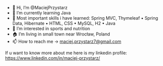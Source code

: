 - 👋 Hi, I’m @MaciejPrzystarz
- 🌱 I’m currently learning Java
- 🎯 Most important skills i have learned: Spring MVC, Thymeleaf • Spring Data, Hibernate • HTML, CSS • MySQL, H2 • Java
- 👀 I’m interested in sports and nutrition
- 🏠 I’m living in small town near Wrocław, Poland
- 📫 How to reach me -> maciej.przystarz7@gmail.com

If u want to know more about me here is my linkedin profile:
https://www.linkedin.com/in/maciej-przystarz/
